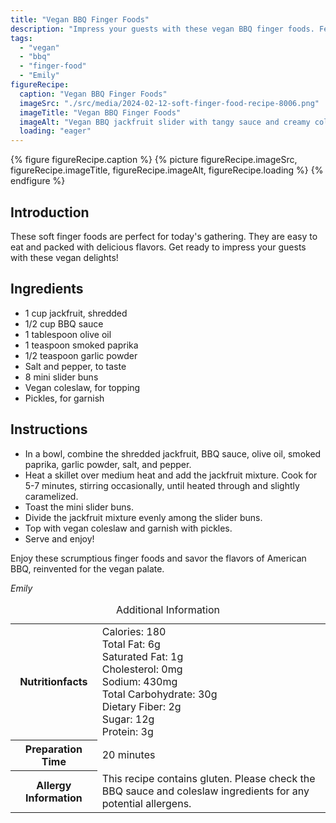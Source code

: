 ```yaml
---
title: "Vegan BBQ Finger Foods"
description: "Impress your guests with these vegan BBQ finger foods. Featuring smoky jackfruit, tangy BBQ sauce, and creamy coleslaw, these soft finger foods are perfect for any gathering."
tags:
  - "vegan"
  - "bbq"
  - "finger-food"
  - "Emily"
figureRecipe: 
  caption: "Vegan BBQ Finger Foods"
  imageSrc: "./src/media/2024-02-12-soft-finger-food-recipe-8006.png"
  imageTitle: "Vegan BBQ Finger Foods"
  imageAlt: "Vegan BBQ jackfruit slider with tangy sauce and creamy coleslaw, neatly arranged on a minimalistic table setting."
  loading: "eager"
---
```


{% figure figureRecipe.caption %}
{% picture figureRecipe.imageSrc, figureRecipe.imageTitle, figureRecipe.imageAlt, figureRecipe.loading %}
{% endfigure %}

## Introduction

These soft finger foods are perfect for today's gathering. They are easy to eat and packed with delicious flavors. Get ready to impress your guests with these vegan delights!

## Ingredients

- 1 cup jackfruit, shredded
- 1/2 cup BBQ sauce
- 1 tablespoon olive oil
- 1 teaspoon smoked paprika
- 1/2 teaspoon garlic powder
- Salt and pepper, to taste
- 8 mini slider buns
- Vegan coleslaw, for topping
- Pickles, for garnish

## Instructions

- In a bowl, combine the shredded jackfruit, BBQ sauce, olive oil, smoked paprika, garlic powder, salt, and pepper.
- Heat a skillet over medium heat and add the jackfruit mixture. Cook for 5-7 minutes, stirring occasionally, until heated through and slightly caramelized.
- Toast the mini slider buns.
- Divide the jackfruit mixture evenly among the slider buns.
- Top with vegan coleslaw and garnish with pickles.
- Serve and enjoy!

Enjoy these scrumptious finger foods and savor the flavors of American BBQ, reinvented for the vegan palate.

*Emily*

<table><caption class='sr-only'>Additional Information</caption><tr><th>Nutritionfacts</th><td>Calories: 180<br />
Total Fat: 6g<br />
Saturated Fat: 1g<br />
Cholesterol: 0mg<br />
Sodium: 430mg<br />
Total Carbohydrate: 30g<br />
Dietary Fiber: 2g<br />
Sugar: 12g<br />
Protein: 3g&nbsp;</td></tr><tr><th>Preparation Time</th><td>20 minutes&nbsp;</td></tr><tr><th>Allergy Information</th><td>This recipe contains gluten. Please check the BBQ sauce and coleslaw ingredients for any potential allergens.&nbsp;</td></tr></table>

